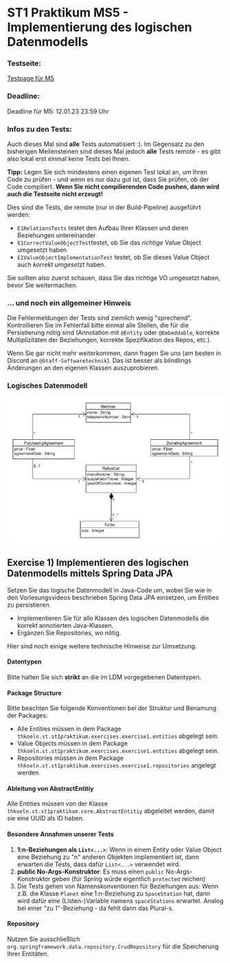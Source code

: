 # ST1 Praktikum MS5 - Implementierung des logischen Datenmodells

### Testseite:
[Testpage für M5](http://students.pages.st.archi-lab.io/st1/ws22/m5/tests/ST1MS5_tests_group_11dbbc9e-6d30-49d6-856c-b56628ad6fe3)

### Deadline:
Deadline für M5: 12.01.23 23:59 Uhr

### Infos zu den Tests:
Auch dieses Mal sind **alle** Tests automatisiert :). Im Gegensatz zu den bisherigen Meilensteinen sind dieses 
Mal jedoch **alle** Tests remote - es gibt also lokal erst einmal keine Tests bei Ihnen. 

**Tipp:** Legen Sie sich mindestens einen eigenen Test lokal an, um Ihren Code zu prüfen - und wenn es nur dazu
gut ist, dass Sie prüfen, ob der Code compiliert. 
**Wenn Sie nicht compilierenden Code pushen, dann wird auch die Testseite nicht erzeugt!**

Dies sind die Tests, die remote (nur in der Build-Pipeline) ausgeführt werden:
* `E1RelationsTests` testet den Aufbau Ihrer Klassen und deren Beziehungen untereinander
* `E1CorrectValueObjectTest`testet, ob Sie das *richtige* Value Object umgesetzt haben
* `E1ValueObjectImplementationTest` testet, ob Sie dieses Value Object auch *korrekt umgesetzt* haben.

Sie sollten also zuerst schauen, dass Sie das richtige VO umgesetzt haben, bevor Sie weitermachen.

### ... und noch ein allgemeiner Hinweis

Die Fehlermeldungen der Tests sind ziemlich wenig "sprechend". Kontrollieren Sie im Fehlerfall bitte einmal 
alle Stellen, die für die Persistierung nötig sind (Annotation mit `@Entity` oder `@Embeddable`, korrekte
Multiplizitäten der Beziehungen, korrekte Spezifikation des Repos, etc.). 

Wenn Sie gar nicht mehr weiterkommen, dann fragen Sie uns (am besten in Discord an `@Staff-Softwaretechnik`). 
Das ist besser als blindlings Änderungen an den eigenen Klassen auszuprobieren. 



### Logisches Datenmodell
![Logisches Datenmodell](LDM.jpg)


## Exercise 1) Implementieren des logischen Datenmodells mittels  Spring Data JPA

Setzen Sie das logische Datenmodell in Java-Code um, wobei Sie wie in den Vorlesungsvideos beschrieben Spring
Data JPA einsetzen, um Entities zu persistieren. 
* Implementieren Sie für alle Klassen des logischen Datenmodells die korrekt annotierten Java-Klassen.
* Ergänzen Sie Repositories, wo nötig.

Hier sind noch einige weitere technische Hinweise zur Umsetzung.

#### Datentypen
Bitte halten Sie sich **strikt** an die im LDM vorgegebenen Datentypen. 

#### Package Structure

Bitte beachten Sie folgende Konventionen bei der Struktur und Benamung der Packages:

* Alle Entities müssen in dem Package `thkoeln.st.st1praktikum.exercises.exercise1.entities` abgelegt sein. 
* Value Objects müssen in dem Package `thkoeln.st.st1praktikum.exercises.exercise1.entities` abgelegt sein. 
* Repositories müssen in dem Package `thkoeln.st.st1praktikum.exercises.exercise1.repositories` angelegt werden.

#### Ableitung von AbstractEntitiy

Alle Entities müssen von der Klasse `thkoeln.st.st1praktikum.core.AbstractEntitiy` abgeleitet werden, damit 
sie eine UUID als ID haben. 

#### Besondere Annahmen unserer Tests

1. **1:n-Beziehungen als `List<...>`**: Wenn in einem Entity oder Value Object eine Beziehung zu "n" anderen Objekten implementiert 
   ist, dann erwarten die Tests, dass dafür `List<...>` verwendet wird.
2. **public No-Args-Konstruktor**: Es muss einen `public` No-Args-Konstruktor geben (für Spring würde eigentlich
   `protected` reichen)
3. Die Tests gehen von Namenskonventionen für Beziehungen aus: Wenn z.B. die Klasse `Planet` eine 1:n-Beziehung
   zu `SpaceStation` hat, dann wird dafür eine (Listen-)Variable namens `spaceStations` erwartet. Analog bei einer
   "zu 1"-Beziehung - da fehlt dann das Plural-s. 

#### Repository

Nutzen Sie ausschließlich `org.springframework.data.repository.CrudRepository` für die Speicherung Ihrer Entitäten. 




